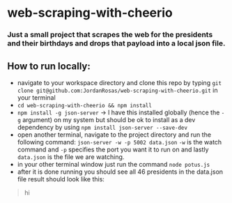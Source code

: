 # web-scraping-with-cheerio

### Just a small project that scrapes the web for the presidents and their birthdays and drops that payload into a local json file. 
## How to run locally:

- navigate to your workspace directory and clone this repo by typing `git clone git@github.com:JordanRosas/web-scraping-with-cheerio.git` in your terminal
- `cd web-scraping-with-cheerio && npm install`
- `npm install -g json-server` -> I have this installed globally (hence the `-g` argument) on my system but should be ok to install as a dev dependency by using `npm install json-server --save-dev`
-  open another terminal, navigate to the project directory and run the following command: `json-server -w -p 5002 data.json` `-w` is the watch command and `-p` specifies the port you want it to run on and lastly `data.json` is the file we are watching.
- in your other terminal window just run the command `node potus.js`
- after it is done running you should see all 46 presidents in the data.json file result should look like this:

 > hi